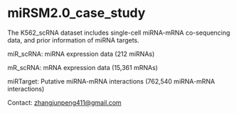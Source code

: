# miRSM2.0_case_study
The K562_scRNA dataset includes single-cell miRNA-mRNA co-sequencing data, and prior information of miRNA targets.

miR_scRNA: miRNA expression data (212 miRNAs)

mR_scRNA: mRNA expression data (15,361 mRNAs)

miRTarget: Putative miRNA-mRNA interactions (762,540 miRNA-mRNA interactions)

Contact: zhangjunpeng411@gmail.com
